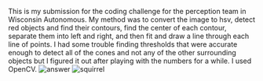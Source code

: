 This is my submission for the coding challenge for the perception team in Wisconsin Autonomous. My method was to convert the image to hsv, detect red objects and find their contours, find the center of each contour, separate them into left and right, and then fit and draw a line through each line of points. I had some trouble finding thresholds that were accurate enough to detect all of the cones and not any of the other surrounding objects but I figured it out after playing with the numbers for a while. I used OpenCV.
![answer](https://github.com/user-attachments/assets/440eb0b1-c20f-4d5e-bfab-29c7f92f412a)
![squirrel](https://github.com/user-attachments/assets/eeec9d8c-80c9-4bd1-a523-5b0d3997efe6)
